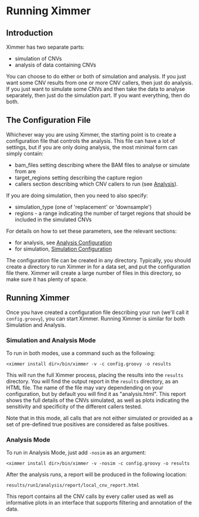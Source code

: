 # Running Ximmer 

## Introduction

Ximmer has two separate parts:

 * simulation of CNVs 
 * analysis of data containing CNVs

You can choose to do either or both of simulation and analysis. If you just want some 
CNV results from one or more CNV callers, then just do analysis. If you just 
want to simulate some CNVs and then take the data to analyse separately, 
then just do the simulation part. If you want everything, then do both.

## The Configuration File

Whichever way you are using Ximmer, the starting point is to create 
a configuration file that controls the analysis. This file can have a lot of settings,
but if you are only doing analysis, the most minimal form can simply contain:

 * bam_files setting describing where the BAM files to analyse or simulate from are
 * target_regions setting describing the capture region
 * callers section describing which CNV callers to run (see [Analysis](analyses.md)).

If you are doing simulation, then you need to also specify:

 * simulation_type (one of 'replacement' or 'downsample')
 * regions - a range indicating the number of target regions that should be included in the simulated CNVs

For details on how to set these parameters, see the relevant sections:

 * for analysis, see [Analysis Configuration](analyses.md)
 * for simulation, [Simulation Configuration](simulations.md)

The configuration file can be created in any directory. Typically, you should create 
a directory to run Ximmer in for a data set, and put the configuration file there. 
Ximmer will create a large number of files in this directory, so make sure it has 
plenty of space.

## Running Ximmer

Once you have created a configuration file describing your run (we'll call it `config.groovy`), you 
can start Ximmer. Running Ximmer is similar for both Simulation and Analysis.

### Simulation and Analysis Mode

To run in both modes, use a command such as the following:

```
<ximmer install dir>/bin/ximmer -v -c config.groovy -o results
```

This will run the full Ximmer process, placing the results into the `results` directory. You 
will find the output report in the `results` directory, as an HTML file. The name of 
the file may vary dependending on your configuration, but by default you will find 
it as "analysis.html". This report shows the full details of the CNVs simulated, as well 
as plots indicating the sensitivity and specificity of the different callers tested.

Note that in this mode, all calls that are not either simulated or provided as a 
set of pre-defined true positives are considered as false positives.

### Analysis Mode

To run in Analysis Mode, just add `-nosim` as an argument:

```
<ximmer install dir>/bin/ximmer -v -nosim -c config.groovy -o results
```

After the analysis runs, a report will be produced in the following location:

```
results/run1/analysis/report/local_cnv_report.html
```

This report contains all the CNV calls by every caller used as well as informative 
plots in an interface that supports filtering and annotation of the data.










